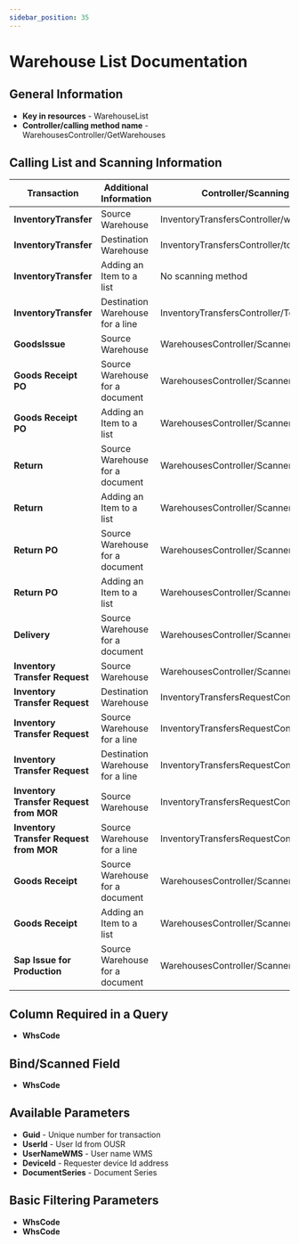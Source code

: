 ```yaml
---
sidebar_position: 35
---
```


# Warehouse List Documentation

## General Information

- **Key in resources** - WarehouseList
- **Controller/calling method name** - WarehousesController/GetWarehouses

## Calling List and Scanning Information

| Transaction | Additional Information | Controller/Scanning Method Name |
| --- | --- | --- |
| **InventoryTransfer** | Source Warehouse | InventoryTransfersController/whsscanner2 |
| **InventoryTransfer** | Destination Warehouse | InventoryTransfersController/towhsscanner |
| **InventoryTransfer** | Adding an Item to a list | No scanning method |
| **InventoryTransfer** | Destination Warehouse for a line | InventoryTransfersController/Tobinwhsorbinscan |
| **GoodsIssue** | Source Warehouse | WarehousesController/ScannerWhsCode |
| **Goods Receipt PO** | Source Warehouse for a document | WarehousesController/ScannerWhsCode |
| **Goods Receipt PO** | Adding an Item to a list | WarehousesController/ScannerWhsCode |
| **Return** | Source Warehouse for a document | WarehousesController/ScannerWhsCode |
| **Return** | Adding an Item to a list | WarehousesController/ScannerWhsCode |
| **Return PO** | Source Warehouse for a document | WarehousesController/ScannerWhsCode |
| **Return PO** | Adding an Item to a list | WarehousesController/ScannerWhsCode |
| **Delivery** | Source Warehouse for a document | WarehousesController/ScannerWhsCode |
| **Inventory Transfer Request** | Source Warehouse | WarehousesController/ScannerWhsCode |
| **Inventory Transfer Request** | Destination Warehouse | InventoryTransfersRequestController/ScannerWhsCode |
| **Inventory Transfer Request** | Source Warehouse for a line | InventoryTransfersRequestController/ScannerWhsCode |
| **Inventory Transfer Request** | Destination Warehouse for a line | InventoryTransfersRequestController/ScannerWhsCode |
| **Inventory Transfer Request from MOR** | Source Warehouse | InventoryTransfersRequestController/ScannerWhsCode |
| **Inventory Transfer Request from MOR** | Source Warehouse for a line | InventoryTransfersRequestController/ScannerWhsCode |
| **Goods Receipt** | Source Warehouse for a document | WarehousesController/ScannerWhsCode |
| **Goods Receipt** | Adding an Item to a list | WarehousesController/ScannerWhsCode |
| **Sap Issue for Production** | Source Warehouse for a document | WarehousesController/ScannerWhsCode |

## Column Required in a Query

- **WhsCode**

## Bind/Scanned Field

- **WhsCode**

## Available Parameters

- **Guid** - Unique number for transaction
- **UserId** - User Id from OUSR
- **UserNameWMS** - User name WMS
- **DeviceId** - Requester device Id address
- **DocumentSeries** - Document Series

## Basic Filtering Parameters

- **WhsCode**
- **WhsCode**
